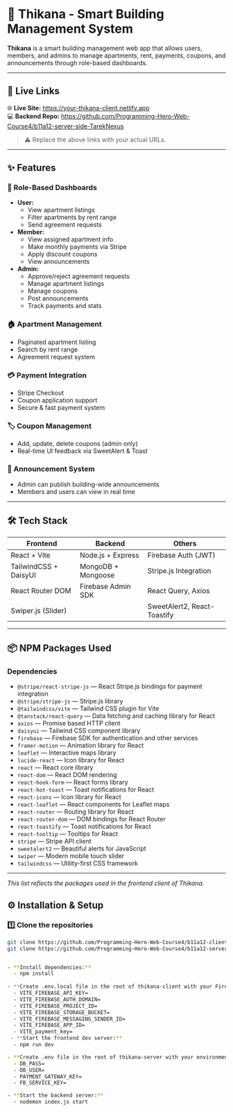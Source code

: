 # 🏢 Thikana - Smart Building Management System

**Thikana** is a smart building management web app that allows users, members, and admins to manage apartments, rent, payments, coupons, and announcements through role-based dashboards.

---

## 🔗 Live Links

🌐 **Live Site:** https://your-thikana-client.netlify.app  
💻 **Backend Repo:** https://github.com/Programming-Hero-Web-Course4/b11a12-server-side-TarekNexus 


> ⚠️ Replace the above links with your actual URLs.

---

## ✨ Features

### 👥 Role-Based Dashboards
- **User:**
  - View apartment listings
  - Filter apartments by rent range
  - Send agreement requests
- **Member:**
  - View assigned apartment info
  - Make monthly payments via Stripe
  - Apply discount coupons
  - View announcements
- **Admin:**
  - Approve/reject agreement requests
  - Manage apartment listings
  - Manage coupons
  - Post announcements
  - Track payments and stats

### 🏠 Apartment Management
- Paginated apartment listing
- Search by rent range
- Agreement request system

### 💳 Payment Integration
- Stripe Checkout
- Coupon application support
- Secure & fast payment system

### 🏷 Coupon Management
- Add, update, delete coupons (admin only)
- Real-time UI feedback via SweetAlert & Toast

### 📢 Announcement System
- Admin can publish building-wide announcements
- Members and users can view in real time

---

## 🛠 Tech Stack

| Frontend            | Backend              | Others                    |
|---------------------|----------------------|----------------------------|
| React + Vite        | Node.js + Express    | Firebase Auth (JWT)        |
| TailwindCSS + DaisyUI | MongoDB + Mongoose  | Stripe.js Integration      |
| React Router DOM    | Firebase Admin SDK   | React Query, Axios         |
| Swiper.js (Slider)  |                      | SweetAlert2, React-Toastify|

---
## 📦 NPM Packages Used

### Dependencies

- `@stripe/react-stripe-js` — React Stripe.js bindings for payment integration  
- `@stripe/stripe-js` — Stripe.js library  
- `@tailwindcss/vite` — Tailwind CSS plugin for Vite  
- `@tanstack/react-query` — Data fetching and caching library for React  
- `axios` — Promise based HTTP client  
- `daisyui` — Tailwind CSS component library  
- `firebase` — Firebase SDK for authentication and other services  
- `framer-motion` — Animation library for React  
- `leaflet` — Interactive maps library  
- `lucide-react` — Icon library for React  
- `react` — React core library  
- `react-dom` — React DOM rendering  
- `react-hook-form` — React forms library  
- `react-hot-toast` — Toast notifications for React  
- `react-icons` — Icon library for React  
- `react-leaflet` — React components for Leaflet maps  
- `react-router` — Routing library for React  
- `react-router-dom` — DOM bindings for React Router  
- `react-toastify` — Toast notifications for React  
- `react-tooltip` — Tooltips for React  
- `stripe` — Stripe API client  
- `sweetalert2` — Beautiful alerts for JavaScript  
- `swiper` — Modern mobile touch slider  
- `tailwindcss` — Utility-first CSS framework  


---

*This list reflects the packages used in the frontend client of Thikana.*


## ⚙️ Installation & Setup

### 1️⃣ Clone the repositories

```bash
git clone https://github.com/Programming-Hero-Web-Course4/b11a12-client-side-TarekNexus
git clone https://github.com/Programming-Hero-Web-Course4/b11a12-server-side-TarekNexus


- **Install dependencies:**
  - npm install
 
- **Create .env.local file in the root of thikana-client with your Firebase and Stripe keys:**
  - VITE_FIREBASE_API_KEY=
  - VITE_FIREBASE_AUTH_DOMAIN=
  - VITE_FIREBASE_PROJECT_ID=
  - VITE_FIREBASE_STORAGE_BUCKET=
  - VITE_FIREBASE_MESSAGING_SENDER_ID=
  - VITE_FIREBASE_APP_ID=
  - VITE_payment_key=
 - **Start the frontend dev server:**
  - npm run dev

- **Create .env file in the root of thikana-server with your environment variables:**
  - DB_PASS=
  - DB_USER=
  - PAYMENT_GATEWAY_KEY=
  - FB_SERVICE_KEY=

- **Start the backend server:**
  - nodemon index.js start
 